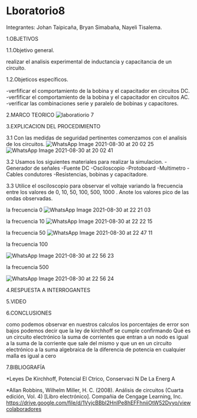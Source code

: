 # Lboratorio8

Integrantes: Johan Taipicaña, Bryan Simabaña, Nayeli Tisalema.

1.OBJETIVOS

1.1.Objetivo general.

realizar el analisis experimental de inductancia y capacitancia de un circuito.

1.2.Objeticos específicos.

-verfificar el comportamiento de la bobina y  el capacitador en circuitos DC.
-verfificar el comportamiento de la bobina y  el capacitador en circuitos AC.
-verificar las combinaciones serie y paralelo de bobinas y capacitores.


2.MARCO TEORICO
![laboratiorio 7](https://user-images.githubusercontent.com/81887698/131426258-5223f2b2-9601-49e5-8fe6-b2ff1bc259cd.PNG)



3.EXPLICACION DEL PROCEDIMIENTO

3.1 Con las medidas de seguridad pertinentes comenzamos con el analisis de los circuitos.
![WhatsApp Image 2021-08-30 at 20 02 25](https://user-images.githubusercontent.com/81887698/131424975-cc7d3957-5449-44af-9685-5f1b582ca3b3.jpeg)
![WhatsApp Image 2021-08-30 at 20 02 41](https://user-images.githubusercontent.com/81887698/131424979-c7328a4f-5722-4722-ab59-17d29e08dcde.jpeg)

3.2 Usamos los siguientes materiales para realizar la simulacion.
  -Generador de señales
  -Fuente DC
  -Osciloscopio
  -Protoboard
  -Multimetro
  -Cables condutores
  -Resistencias, bobinas y capacitadore.
  
3.3 Utilice el osciloscopio para observar el voltaje variando la frecuencia entre los valores de 0, 10, 50, 100, 500, 1000 . Anote los valores pico de las ondas observadas.

la frecuencia 0
![WhatsApp Image 2021-08-30 at 22 21 03](https://user-images.githubusercontent.com/81887698/131436494-8556273f-2c6f-465b-b729-cecbf08a4af4.jpeg)

la frecuencia 10
![WhatsApp Image 2021-08-30 at 22 22 15](https://user-images.githubusercontent.com/81887698/131436544-34e6c833-c963-415b-a600-bfb2a4772419.jpeg)

la frecuencia 50
![WhatsApp Image 2021-08-30 at 22 47 11](https://user-images.githubusercontent.com/81887698/131439401-4c3b39d2-8803-4273-b24c-11d9ae68e786.jpeg)


la frecuencia 100

![WhatsApp Image 2021-08-30 at 22 56 23](https://user-images.githubusercontent.com/81887698/131439405-558cffbf-b7af-4f65-a39f-9924286ea156.jpeg)

la frecuencia 500

![WhatsApp Image 2021-08-30 at 22 56 24](https://user-images.githubusercontent.com/81887698/131439411-0d07ecab-7903-4429-83c5-5d5ab21d9312.jpeg)


4.RESPUESTA A INTERROGANTES



5.VIDEO



6.CONCLUSIONES

como podemos observar en nuestros calculos los porcentajes de error son bajos podemos decir que la ley de kirchhoff se cumple confirmando Qué es un circuito electrónico la suma de corrientes que entran a un nodo es igual a la suma de la corriente que sale del mismo y que un en un circuito electrónico a la suma algebraica de la diferencia de potencia en cualquier malla es igual a cero

7.BIBLIOGRAFÍA

*Leyes De Kirchhoff, Potencial El Ctrico, Conservaci N De La Energ A

*Allan Robbins, Wilhelm Miller, H. C. (2008). Análisis de circuitos (Cuarta edición, Vol. 4) [Libro electrónico]. Compañia de Cengage Learning, Inc. https://drive.google.com/file/d/1VyjcBBbI2HnIPe8hEFFhniiOtW52Dvyo/viewcolaboradores



















